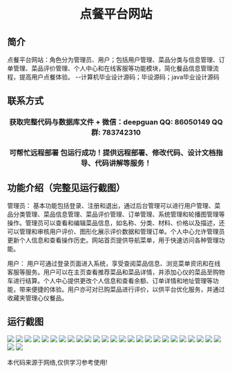 <p><h1 align="center">点餐平台网站</h1></p>

## 简介
点餐平台网站：角色分为管理员、用户；包括用户管理、菜品分类与信息管理、订单管理、菜品评价管理、个人中心和在线客服等功能模块，简化餐品信息管理流程，提高用户点餐体验。    --计算机毕业设计源码；毕设源码；java毕业设计源码


## 联系方式
<p><h3 align="center">获取完整代码与数据库文件 + 微信：deepguan QQ: 86050149 QQ群: 783742310</h3></p>
<p><h3 align="center">可帮忙远程部署 包运行成功！提供远程部署、修改代码、设计文档指导、代码讲解等服务！</h3></p>

## 功能介绍（完整见运行截图）
管理员： 基本功能包括登录、注册和退出，通过后台管理可以进行用户管理、菜品分类管理、菜品信息管理、菜品评价管理、订单管理、系统管理和轮播图管理等操作。管理员可以查看和编辑菜品信息，如名称、分类、材料、价格以及描述，还可以管理和审核用户评价、图形化展示评价数据和管理订单。个人中心允许管理员更新个人信息和查看操作历史。网站首页提供导航菜单，用于快速访问各种管理功能。

用户： 用户可通过登录页面进入系统，享受查阅菜品信息、浏览菜单资讯和在线客服等服务。用户可以在主页查看推荐菜品和菜品详情，并添加心仪的菜品至购物车进行结算。个人中心提供更改个人信息和查看余额、订单详情和地址管理等功能，带来便捷的体验。用户亦可对已购菜品进行评价，以供平台优化服务，并通过收藏夹管理心仪餐品。


## 运行截图
![](img/001.jpg)
![](img/002.jpg)
![](img/003.jpg)
![](img/004.jpg)
![](img/005.jpg)
![](img/006.jpg)
![](img/007.jpg)
![](img/008.jpg)
![](img/009.jpg)
![](img/010.jpg)
![](img/011.jpg)
![](img/012.jpg)
![](img/013.jpg)
![](img/014.jpg)
![](img/015.jpg)
![](img/016.jpg)
![](img/017.jpg)
![](img/018.jpg)
![](img/019.jpg)
![](img/020.jpg)
![](img/021.jpg)
![](img/022.jpg)
![](img/023.jpg)
![](img/024.jpg)
![](img/025.jpg)
![](img/026.jpg)
![](img/027.jpg)

<p>本代码来源于网络,仅供学习参考使用!</p>

